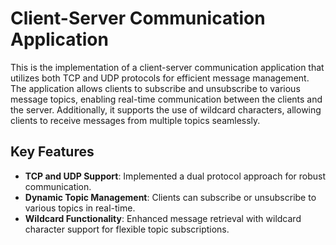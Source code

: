 # Client-Server Communication Application

This is the implementation of a client-server communication application that utilizes both TCP and UDP protocols for efficient message management. The application allows clients to subscribe and unsubscribe to various message topics, enabling real-time communication between the clients and the server. Additionally, it supports the use of wildcard characters, allowing clients to receive messages from multiple topics seamlessly.

## Key Features
- **TCP and UDP Support**: Implemented a dual protocol approach for robust communication.
- **Dynamic Topic Management**: Clients can subscribe or unsubscribe to various topics in real-time.
- **Wildcard Functionality**: Enhanced message retrieval with wildcard character support for flexible topic subscriptions.

